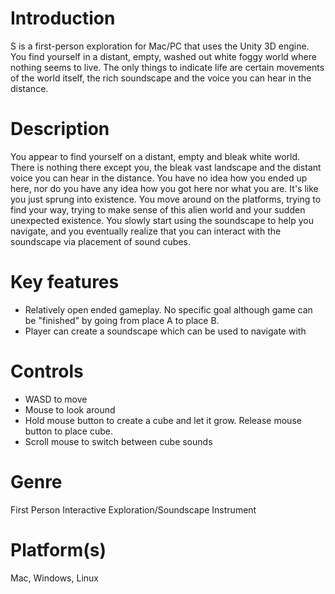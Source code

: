 # Introduction
S is a first-person exploration for Mac/PC that uses the Unity 3D engine. You find yourself in a distant, empty, washed out white foggy world where nothing seems to live. The only things to indicate life are certain movements of the world itself, the rich soundscape and the voice you can hear in the distance.

# Description
You appear to find yourself on a distant, empty and bleak white world. There is nothing there except you, the bleak vast landscape and the distant voice you can hear in the distance. You have no idea how you ended up here, nor do you have any idea how you got here nor what you are. It's like you just sprung into existence. You move around on the platforms, trying to find your way, trying to make sense of this alien world and your sudden unexpected existence. You slowly start using the soundscape to help you navigate, and you eventually realize that you can interact with the soundscape via placement of sound cubes.

# Key features
- Relatively open ended gameplay. No specific goal although game can be "finished" by going from place A to place B.
- Player can create a soundscape which can be used to navigate with

# Controls
- WASD to move
- Mouse to look around
- Hold mouse button to create a cube and let it grow. Release mouse button to place cube.
- Scroll mouse to switch between cube sounds

# Genre
First Person Interactive Exploration/Soundscape Instrument

# Platform(s)
Mac, Windows, Linux